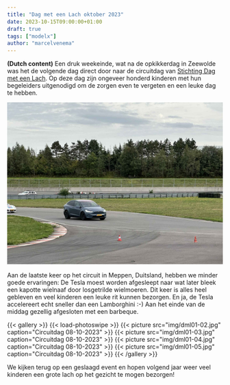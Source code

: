 ```yaml
---
title: "Dag met een Lach oktober 2023"
date: 2023-10-15T09:00:00+01:00
draft: true
tags: ["modelx"]
author: "marcelvenema"
---
```

**(Dutch content)** Een druk weekeinde, wat na de opkikkerdag in Zeewolde was het de volgende dag direct door naar de circuitdag van [Stichting Dag met een Lach](https://dagmeteenlach.nl). Op deze dag zijn ongeveer honderd kinderen met hun begeleiders uitgenodigd om de zorgen even te vergeten en een leuke dag te hebben. 

![image](img/title.jpg)

Aan de laatste keer op het circuit in Meppen, Duitsland, hebben we minder goede ervaringen: De Tesla moest worden afgesleept naar wat later bleek een kapotte wielnaaf door losgetrilde wielmoeren. Dit keer is alles heel gebleven en veel kinderen een leuke rit kunnen bezorgen. En ja, de Tesla accelereert echt sneller dan een Lamborghini :-) Aan het einde van de middag gezellig afgesloten met een barbeque.

{{< gallery >}} {{< load-photoswipe >}}
{{< picture src="img/dml01-02.jpg" caption="Circuitdag 08-10-2023" >}}
{{< picture src="img/dml01-03.jpg" caption="Circuitdag 08-10-2023" >}}
{{< picture src="img/dml01-04.jpg" caption="Circuitdag 08-10-2023" >}}
{{< picture src="img/dml01-05.jpg" caption="Circuitdag 08-10-2023" >}}
{{< /gallery >}}

We kijken terug op een geslaagd event en hopen volgend jaar weer veel kinderen een grote lach op het gezicht te mogen bezorgen!  
